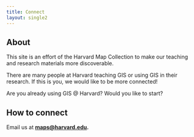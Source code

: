```yaml
---
title: Connect
layout: single2
---
```


## About

This site is an effort of the Harvard Map Collection to make our teaching and research materials more discoverable.

There are many people at Harvard teaching GIS or using GIS in their research. If this is you, we would like to be more connected!

Are you already using GIS @ Harvard? Would you like to start?

## How to connect

Email us at **maps@harvard.edu.**

